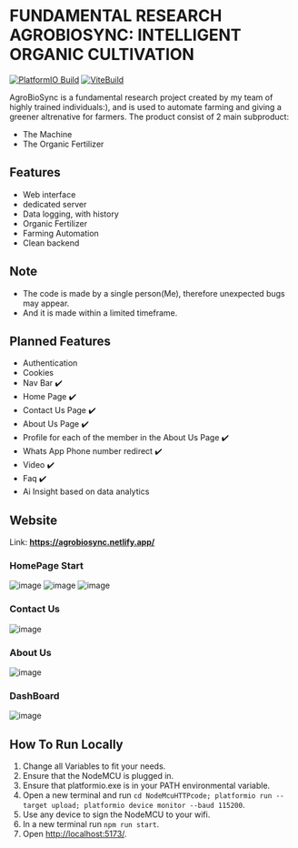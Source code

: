 # FUNDAMENTAL RESEARCH <br> AGROBIOSYNC: INTELLIGENT ORGANIC CULTIVATION

[![PlatformIO Build](https://github.com/FabioCanavarro/AgroBioSync/actions/workflows/PlatformIOBuild.yml/badge.svg)](https://github.com/FabioCanavarro/AgroBioSync/actions/workflows/PlatformIOBuild.yml)
[![ViteBuild](https://github.com/FabioCanavarro/AgroBioSync/actions/workflows/ViteBuild.yml/badge.svg)](https://github.com/FabioCanavarro/AgroBioSync/actions/workflows/ViteBuild.yml)

AgroBioSync is a fundamental research project created by my team of highly trained individuals:), and is used to automate farming and giving a greener altrenative for farmers.
The product consist of 2 main subproduct:
- The Machine
- The Organic Fertilizer <br>



## Features
- Web interface
- dedicated server
- Data logging, with history
- Organic Fertilizer
- Farming Automation
- Clean backend

## Note
- The code is made by a single person(Me), therefore unexpected bugs may appear.
- And it is made within a limited timeframe.

## Planned Features
- Authentication
- Cookies
- Nav Bar ✔️
- Home Page ✔️
- Contact Us Page ✔️
- About Us Page ✔️
- Profile for each of the member in the About Us Page ✔️
- Whats App Phone number redirect ✔️
- Video ✔️
- Faq ✔️
- Ai Insight based on data analytics

## Website
Link: **https://agrobiosync.netlify.app/**
### HomePage Start 
![image](https://github.com/user-attachments/assets/c6b1117c-fbc9-4593-af2b-c50b8068eb1b)
![image](https://github.com/user-attachments/assets/3092fb9f-955b-47f4-b9ee-4f648239eaf0)
![image](https://github.com/user-attachments/assets/dbfa9c2a-af5f-4a72-80df-79f1643d068d)


### Contact Us
![image](https://github.com/user-attachments/assets/f9eb7d7a-0d6a-4c9f-a302-b030ddb7e639)
### About Us
![image](https://github.com/user-attachments/assets/b499d2b1-f19b-49c3-aafa-26290bee3c6c)
### DashBoard
![image](https://github.com/user-attachments/assets/91840514-6dd0-4deb-bfc0-0381b3a2f146)

## How To Run Locally
1. Change all Variables to fit your needs.
2. Ensure that the NodeMCU is plugged in.
3. Ensure that platformio.exe is in your PATH environmental variable.
4. Open a new terminal and run `cd NodeMcuHTTPcode; platformio run --target upload; platformio device monitor --baud 115200`.
5. Use any device to sign the NodeMCU to your wifi.
6. In a new terminal run `npm run start`.
7. Open <a href="http://localhost:5173/">http://localhost:5173/</a>.




